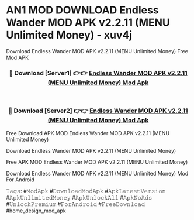 # AN1 MOD DOWNLOAD Endless Wander MOD APK v2.2.11 (MENU Unlimited Money) - xuv4j
Download Endless Wander MOD APK v2.2.11 (MENU Unlimited Money) Free Mod APK

<div align="center">
<h3>🔴 Download [Server1] 👉👉 <a href="https://apk-comot.site?title=Endless_Wander_MOD_APK_v2.2.11_(MENU_Unlimited_Money)">Endless Wander MOD APK v2.2.11 (MENU Unlimited Money) Mod Apk</a></h3><br>

<h3>🔴 Download [Server2] 👉👉 <a href="https://apk-comot.site?title=Endless_Wander_MOD_APK_v2.2.11_(MENU_Unlimited_Money)">Endless Wander MOD APK v2.2.11 (MENU Unlimited Money) Mod Apk</a></h3>
</div>


Free Download APK MOD Endless Wander MOD APK v2.2.11 (MENU Unlimited Money)

Download Endless Wander MOD APK v2.2.11 (MENU Unlimited Money) 

Free APK MOD Endless Wander MOD APK v2.2.11 (MENU Unlimited Money) 

Download Endless Wander MOD APK v2.2.11 (MENU Unlimited Money) Mod For Android

𝚃𝚊𝚐𝚜: #𝙼𝚘𝚍𝙰𝚙𝚔 #𝙳𝚘𝚠𝚗𝚕𝚘𝚊𝚍𝙼𝚘𝚍𝙰𝚙𝚔 #𝙰𝚙𝚔𝙻𝚊𝚝𝚎𝚜𝚝𝚅𝚎𝚛𝚜𝚒𝚘𝚗 #𝙰𝚙𝚔𝚄𝚗𝚕𝚒𝚖𝚒𝚝𝚎𝚍𝙼𝚘𝚗𝚎𝚢 #𝙰𝚙𝚔𝚄𝚗𝚕𝚘𝚌𝚔𝙰𝚕𝚕 #𝙰𝚙𝚔𝙽𝚘𝙰𝚍𝚜 #𝚄𝚗𝚕𝚘𝚌𝚔𝙿𝚛𝚎𝚖𝚒𝚞𝚖 #𝙵𝚘𝚛𝙰𝚗𝚍𝚛𝚘𝚒𝚍 #𝙵𝚛𝚎𝚎𝙳𝚘𝚠𝚗𝚕𝚘𝚊𝚍 #home_design_mod_apk